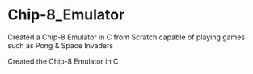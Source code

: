 # Chip-8_Emulator
 Created a Chip-8 Emulator in C from Scratch capable of playing games such as Pong & Space Invaders

Created the Chip-8 Emulator in C